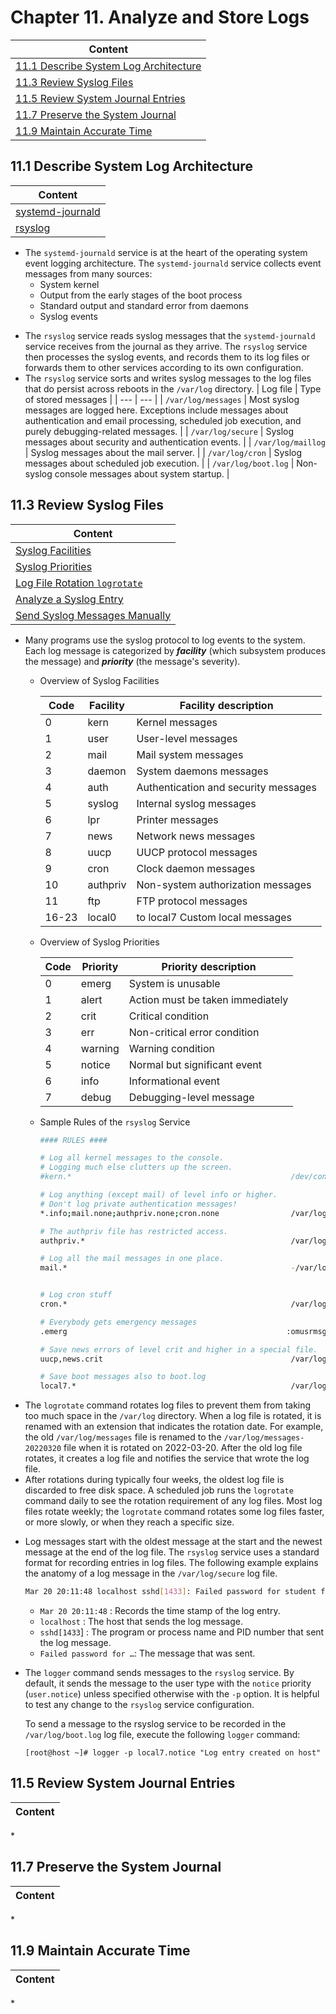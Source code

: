# Chapter 11. Analyze and Store Logs

| Content |
| --- |
| [11.1 Describe System Log Architecture](#11.1) |
| [11.3 Review Syslog Files](#11.3) |
| [11.5 Review System Journal Entries](#11.5) |
| [11.7 Preserve the System Journal](#11.7) |
| [11.9 Maintain Accurate Time](#11.9) |


<a name="11.1"></a>
## 11.1 Describe System Log Architecture

| Content |
| --- |
| [systemd-journald](#systemd-journald) |
| [rsyslog](#rsyslog) |

<a name="systemd-journald"></a>
* The ```systemd-journald``` service is at the heart of the operating system event logging architecture. The ```systemd-journald``` service collects event messages from many sources:
  * System kernel
  * Output from the early stages of the boot process
  * Standard output and standard error from daemons
  * Syslog events

<a name="rsyslog"></a>
* The ```rsyslog``` service reads syslog messages that the ```systemd-journald``` service receives from the journal as they arrive. The ```rsyslog``` service then processes the syslog events, and records them to its log files or forwards them to other services according to its own configuration.
* The ```rsyslog``` service sorts and writes syslog messages to the log files that do persist across reboots in the ```/var/log``` directory.
  | Log file | Type of stored messages |
  | --- | --- |
  | ```/var/log/messages``` | Most syslog messages are logged here. Exceptions include messages about authentication and email processing, scheduled job execution, and purely debugging-related messages. |
  | ```/var/log/secure``` | Syslog messages about security and authentication events. |
  | ```/var/log/maillog``` | Syslog messages about the mail server. |
  | ```/var/log/cron``` | Syslog messages about scheduled job execution. |
  | ```/var/log/boot.log``` | Non-syslog console messages about system startup. |


<a name="11.3"></a>
## 11.3 Review Syslog Files

| Content |
| --- |
| [Syslog Facilities](#facilities) |
| [Syslog Priorities](#priorities) |
| [Log File Rotation ```logrotate```](#logrotate) |
| [Analyze a Syslog Entry](#analyze) |
| [Send Syslog Messages Manually](#manually) |

* Many programs use the syslog protocol to log events to the system. Each log message is categorized by ***facility*** (which subsystem produces the message) and ***priority*** (the message's severity).
  <a name="facilities"></a>
  * Overview of Syslog Facilities

     | Code | Facility | Facility description |
     | --- | --- | --- |
     | 0 | kern | Kernel messages |
     | 1 | user | User-level messages |
     | 2 | mail | Mail system messages |
     | 3 | daemon | System daemons messages |
     | 4 | auth | Authentication and security messages |
     | 5 | syslog | Internal syslog messages |
     | 6 | lpr | Printer messages |
     | 7 | news | Network news messages |
     | 8 | uucp | UUCP protocol messages |
     | 9 | cron | Clock daemon messages |
     | 10 | authpriv | Non-system authorization messages |
     | 11 | ftp | FTP protocol messages |
     | 16-23 | local0 | to local7	Custom local messages |

  <a name="priorities"></a>
  * Overview of Syslog Priorities

     | Code | Priority | Priority description |
     | --- | --- | --- |
     | 0 | emerg | System is unusable |
     | 1 | alert | Action must be taken immediately |
     | 2 | crit | Critical condition |
     | 3 | err | Non-critical error condition |
     | 4 | warning | Warning condition |
     | 5 | notice | Normal but significant event |
     | 6 | info | Informational event |
     | 7 | debug | Debugging-level message |

  * Sample Rules of the ```rsyslog``` Service
    ```bash
    #### RULES ####

    # Log all kernel messages to the console.
    # Logging much else clutters up the screen.
    #kern.*                                                 /dev/console

    # Log anything (except mail) of level info or higher.
    # Don't log private authentication messages!
    *.info;mail.none;authpriv.none;cron.none                /var/log/messages

    # The authpriv file has restricted access.
    authpriv.*                                              /var/log/secure

    # Log all the mail messages in one place.
    mail.*                                                  -/var/log/maillog


    # Log cron stuff
    cron.*                                                  /var/log/cron

    # Everybody gets emergency messages
    .emerg                                                 :omusrmsg:

    # Save news errors of level crit and higher in a special file.
    uucp,news.crit                                          /var/log/spooler

    # Save boot messages also to boot.log
    local7.*                                                /var/log/boot.log
    ```
   
<a name="logrotate"></a>
* The ```logrotate``` command rotates log files to prevent them from taking too much space in the ```/var/log``` directory. When a log file is rotated, it is renamed with an extension that indicates the rotation date. For example, the old ```/var/log/messages``` file is renamed to the ```/var/log/messages-20220320``` file when it is rotated on 2022-03-20. After the old log file rotates, it creates a log file and notifies the service that wrote the log file.
* After rotations during typically four weeks, the oldest log file is discarded to free disk space. A scheduled job runs the ```logrotate``` command daily to see the rotation requirement of any log files. Most log files rotate weekly; the ```logrotate``` command rotates some log files faster, or more slowly, or when they reach a specific size.

<a name="analyze"></a>
* Log messages start with the oldest message at the start and the newest message at the end of the log file. The ```rsyslog``` service uses a standard format for recording entries in log files. The following example explains the anatomy of a log message in the ```/var/log/secure``` log file.
  ```bash
  Mar 20 20:11:48 localhost sshd[1433]: Failed password for student from 172.25.0.10 port 59344 ssh2
  ```
  * ```Mar 20 20:11:48``` : Records the time stamp of the log entry.
  * ```localhost``` : The host that sends the log message.
  * ```sshd[1433```] : The program or process name and PID number that sent the log message.
  * ```Failed password for …```: The message that was sent.

<a name="manually"></a>
* The ```logger``` command sends messages to the ```rsyslog``` service. By default, it sends the message to the user type with the ```notice``` priority (```user.notice```) unless specified otherwise with the ```-p``` option. It is helpful to test any change to the ```rsyslog``` service configuration.

	To send a message to the rsyslog service to be recorded in the ```/var/log/boot.log``` log file, execute the following ```logger``` command:
  ```console
  [root@host ~]# logger -p local7.notice "Log entry created on host"
  ```


<a name="11.5"></a>
## 11.5 Review System Journal Entries

| Content |
| --- |

<a name=""></a>
*


<a name="11.7"></a>
## 11.7 Preserve the System Journal

| Content |
| --- |

<a name=""></a>
*


<a name="11.9"></a>
## 11.9 Maintain Accurate Time

| Content |
| --- |

<a name=""></a>
*

